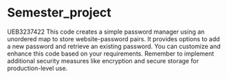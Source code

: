 # Semester_project
UEB3237422
This code creates a simple password manager using an unordered map to store website-password pairs. 
It provides options to add a new password and retrieve an existing password.
You can customize and enhance this code based on your requirements.
Remember to implement additional security measures like encryption and secure storage for production-level use.

